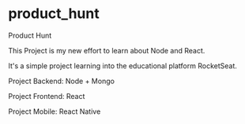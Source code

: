# product_hunt
Product Hunt

This Project is my new effort to learn about Node and React.

It's a simple project learning into the educational platform RocketSeat.

Project Backend:  Node + Mongo

Project Frontend:  React 

Project Mobile:  React Native 
